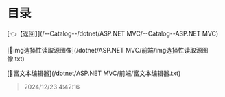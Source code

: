# 目录  


[👈【返回】](/--Catalog--/dotnet/ASP.NET MVC/--Catalog--ASP.NET MVC)  


[📜img选择性读取源图像](/dotnet/ASP.NET MVC/前端/img选择性读取源图像.txt)  

[📜富文本编辑器](/dotnet/ASP.NET MVC/前端/富文本编辑器.txt)  







> 2024/12/23 4:42:16
